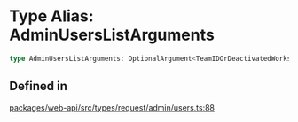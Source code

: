 # Type Alias: AdminUsersListArguments

```ts
type AdminUsersListArguments: OptionalArgument<TeamIDOrDeactivatedWorkspaces & TokenOverridable & CursorPaginationEnabled & object>;
```

## Defined in

[packages/web-api/src/types/request/admin/users.ts:88](https://github.com/slackapi/node-slack-sdk/blob/main/packages/web-api/src/types/request/admin/users.ts#L88)
